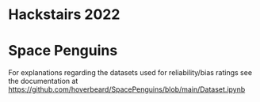 # Hackstairs 2022
# Space Penguins

For explanations regarding the datasets used for reliability/bias ratings see the documentation at https://github.com/hoverbeard/SpacePenguins/blob/main/Dataset.ipynb
